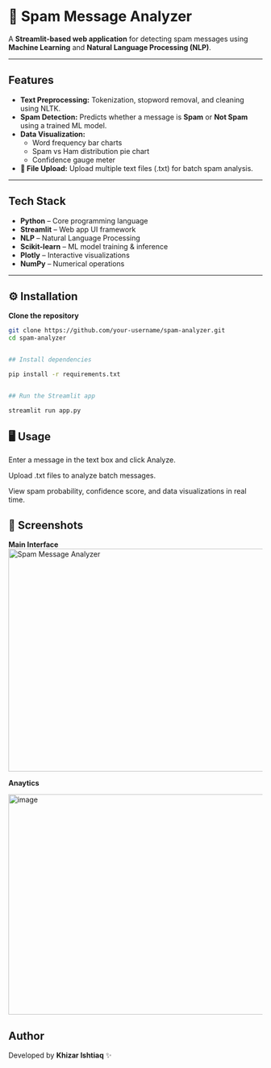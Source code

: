 # 📩 Spam Message Analyzer

A **Streamlit-based web application** for detecting spam messages using **Machine Learning** and **Natural Language Processing (NLP)**.

---

## Features

- **Text Preprocessing:** Tokenization, stopword removal, and cleaning using NLTK.  
- **Spam Detection:** Predicts whether a message is **Spam** or **Not Spam** using a trained ML model.  
- **Data Visualization:**  
  - Word frequency bar charts  
  - Spam vs Ham distribution pie chart  
  - Confidence gauge meter  
- **📁 File Upload:** Upload multiple text files (.txt) for batch spam analysis.

---

## Tech Stack

- **Python** – Core programming language  
- **Streamlit** – Web app UI framework  
- **NLP** – Natural Language Processing  
- **Scikit-learn** – ML model training & inference  
- **Plotly** – Interactive visualizations  
- **NumPy** – Numerical operations

---

## ⚙️ Installation

**Clone the repository**

```bash
git clone https://github.com/your-username/spam-analyzer.git
cd spam-analyzer


## Install dependencies

pip install -r requirements.txt


## Run the Streamlit app

streamlit run app.py

```

## 🖥️ Usage

Enter a message in the text box and click Analyze.

Upload .txt files to analyze batch messages.

View spam probability, confidence score, and data visualizations in real time.

## 📸 Screenshots
**Main Interface**
<img width="956" height="442" alt="Spam Message Analyzer " src="https://github.com/user-attachments/assets/fefb5d92-5e79-4b4b-9d6b-f19924681f29" />

**Anaytics**

<img width="941" height="437" alt="image" src="https://github.com/user-attachments/assets/8aa35118-6937-49cf-8e18-b5e6491ecedf" />


## Author

Developed by **Khizar Ishtiaq** ✨
